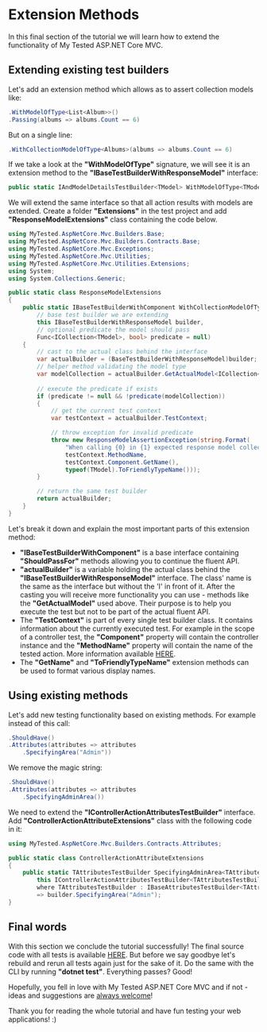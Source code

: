 # Extension Methods

In this final section of the tutorial we will learn how to extend the functionality of My Tested ASP.NET Core MVC.

## Extending existing test builders

Let's add an extension method which allows as to assert collection models like:

```c#
.WithModelOfType<List<Album>>()
.Passing(albums => albums.Count == 6)
```

But on a single line:

```c#
.WithCollectionModelOfType<Albums>(albums => albums.Count == 6)
```

If we take a look at the **"WithModelOfType"** signature, we will see it is an extension method to the **"IBaseTestBuilderWithResponseModel"** interface:

```c#
public static IAndModelDetailsTestBuilder<TModel> WithModelOfType<TModel>(this IBaseTestBuilderWithResponseModel builder);
```

We will extend the same interface so that all action results with models are extended. Create a folder **"Extensions"** in the test project and add **"ResponseModelExtensions"** class containing the code below. 

```c#
using MyTested.AspNetCore.Mvc.Builders.Base;
using MyTested.AspNetCore.Mvc.Builders.Contracts.Base;
using MyTested.AspNetCore.Mvc.Exceptions;
using MyTested.AspNetCore.Mvc.Utilities;
using MyTested.AspNetCore.Mvc.Utilities.Extensions;
using System;
using System.Collections.Generic;

public static class ResponseModelExtensions
{
    public static IBaseTestBuilderWithComponent WithCollectionModelOfType<TModel>(
		// base test builder we are extending
        this IBaseTestBuilderWithResponseModel builder,
		// optional predicate the model should pass
        Func<ICollection<TModel>, bool> predicate = null)
    {
		// cast to the actual class behind the interface
        var actualBuilder = (BaseTestBuilderWithResponseModel)builder; 
		// helper method validating the model type
        var modelCollection = actualBuilder.GetActualModel<ICollection<TModel>>(); 
            
		// execute the predicate if exists
        if (predicate != null && !predicate(modelCollection)) 
        {
			// get the current test context
            var testContext = actualBuilder.TestContext; 

			// throw exception for invalid predicate
            throw new ResponseModelAssertionException(string.Format(
                "When calling {0} in {1} expected response model collection of {2} to pass the given predicate, but it failed.",
                testContext.MethodName,
                testContext.Component.GetName(),
                typeof(TModel).ToFriendlyTypeName()));
        }

		// return the same test builder
        return actualBuilder; 
    }
}
```

Let's break it down and explain the most important parts of this extension method:

 - **"IBaseTestBuilderWithComponent"** is a base interface containing **"ShouldPassFor"** methods allowing you to continue the fluent API.
 - **"actualBuilder"** is a variable holding the actual class behind the **"IBaseTestBuilderWithResponseModel"** interface. The class' name is the same as the interface but without the 'I' in front of it. After the casting you will receive more functionality you can use - methods like the **"GetActualModel"** used above. Their purpose is to help you execute the test but not to be part of the actual fluent API.
 - The **"TestContext"** is part of every single test builder class. It contains information about the currently executed test. For example in the scope of a controller test, the **"Component"** property will contain the controller instance and the **"MethodName"** property will contain the name of the tested action. More information available [HERE](/guide/testcontext.html).
 - The **"GetName"** and **"ToFriendlyTypeName"** extension methods can be used to format various display names.
 
## Using existing methods

Let's add new testing functionality based on existing methods. For example instead of this call:

```c#
.ShouldHave()
.Attributes(attributes => attributes
	.SpecifyingArea("Admin"))
```

We remove the magic string:

```c#
.ShouldHave()
.Attributes(attributes => attributes
	.SpecifyingAdminArea())
```

We need to extend the **"IControllerActionAttributesTestBuilder<TAttributesTestBuilder>"** interface. Add **"ControllerActionAttributeExtensions"** class with the following code in it:

```c#
using MyTested.AspNetCore.Mvc.Builders.Contracts.Attributes;

public static class ControllerActionAttributeExtensions
{
    public static TAttributesTestBuilder SpecifyingAdminArea<TAttributesTestBuilder>(
        this IControllerActionAttributesTestBuilder<TAttributesTestBuilder> builder)
        where TAttributesTestBuilder : IBaseAttributesTestBuilder<TAttributesTestBuilder>
        => builder.SpecifyingArea("Admin");
}
```

## Final words

With this section we conclude the tutorial successfully! The final source code with all tests is available [HERE](https://raw.githubusercontent.com/ivaylokenov/MyTested.AspNetCore.Mvc/master/docs/files/MusicStore-Tutorial-Final.zip). But before we say goodbye let's rebuild and rerun all tests again just for the sake of it. Do the same with the CLI by running **"dotnet test"**. Everything passes? Good!

Hopefully, you fell in love with My Tested ASP.NET Core MVC and if not - ideas and suggestions are [always welcome](https://mytestedasp.net/#contact)!

Thank you for reading the whole tutorial and have fun testing your web applications! :)